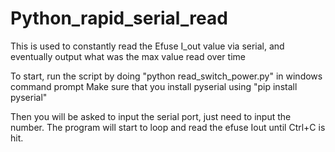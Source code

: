 # Python_rapid_serial_read
This is used to constantly read the Efuse I_out value via serial, and eventually output what was the max value read over time

To start, run the script by doing "python read_switch_power.py" in windows command prompt
Make sure that you install pyserial using "pip install pyserial"

Then you will be asked to input the serial port, just need to input the number.
The program will start to loop and read the efuse Iout until Ctrl+C is hit. 
